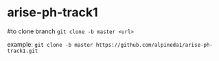 # arise-ph-track1

#to clone branch
`git clone -b master <url>`

example:
`git clone -b master https://github.com/alpineda1/arise-ph-track1.git`

